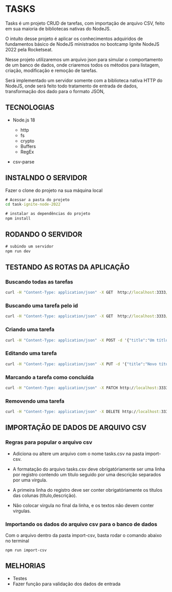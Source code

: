 # TASKS

Tasks é um projeto CRUD de tarefas, com importação de arquivo CSV, feito em sua maioria de bibliotecas nativas do NodeJS.

O intuíto desse projeto é aplicar os conhecimentos adquiridos de fundamentos básico de NodeJS ministrados no bootcamp Ignite NodeJS 2022 pela Rocketseat.

Nesse projeto utilizaremos um arquivo json para simular o comportamento de um banco de dados, onde criaremos todos os métodos para listagem, criação, modificação e remoção de tarefas.

Será implementado um servidor somente com a biblioteca nativa HTTP do NodeJS, onde será feito todo tratamento de entrada de dados, transformação dos dado para o formato JSON,

## TECNOLOGIAS

- Node.js 18

  - http
  - fs
  - crypto
  - Buffers
  - RegEx

- csv-parse

## INSTALNDO O SERVIDOR

Fazer o clone do projeto na sua máquina local

```cmd
# Acessar a pasta do projeto
cd task-ignite-node-2022
```

```cmd
# instalar as dependências do projeto
npm install
```

## RODANDO O SERVIDOR

```cmd
# subindo um servidor
npm run dev
```

## TESTANDO AS ROTAS DA APLICAÇÃO

### Buscando todas as tarefas

```cmd
curl -H "Content-Type: application/json" -X GET  http://localhost:3333/tasks
```

### Buscando uma tarefa pelo id

```cmd
curl -H "Content-Type: application/json" -X GET  http://localhost:3333/tasks/id_da_tarefa
```

### Criando uma tarefa

```cmd
curl -H "Content-Type: application/json" -X POST -d '{"title":"Um títlulo", "description": "Uma descrição"}' http://localhost:3333/tasks
```

### Editando uma tarefa

```cmd
curl -H "Content-Type: application/json" -X PUT -d '{"title":"Novo título"}' http://localhost:3333/tasks/id_da_tarefa
```

### Marcando a tarefa como concluída

```cmd
curl -H "Content-Type: application/json" -X PATCH http://localhost:3333/tasks/id_da_tarefa
```

### Removendo uma tarefa

```cmd
curl -H "Content-Type: application/json" -X DELETE http://localhost:3333/tasks/id_da_tarefa
```

## IMPORTAÇÃO DE DADOS DE ARQUIVO CSV

### Regras para popular o arquivo csv

- Adiciona ou altere um arquivo com o nome tasks.csv na pasta import-csv.

- A formatação do arquivo tasks.csv deve obrigatóriamente ser uma linha por registro contendo um titulo seguido por uma descrição separados por uma virgula.

- A primeira linha do registro deve ser conter obrigatóriamente os títulos das colunas (título,descrição).

- Não colocar virgula no final da linha, e os textos não devem conter virgulas.

### Importando os dados do arquivo csv para o banco de dados

Com o arquivo dentro da pasta import-csv, basta rodar o comando abaixo no terminal

```
npm run import-csv
```

## MELHORIAS

- Testes
- Fazer função para validação dos dados de entrada
